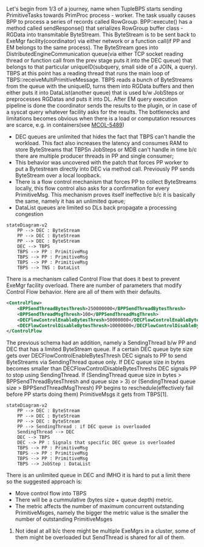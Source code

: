 
Let's begin from 1/3 of a journey, name when TupleBPS starts sending PrimitiveTasks towards PrimProc process - worker. The task usually causes BPP to process a series of records called RowGroup. BPP::execute() has a method called sendResponse() that serializes RowGroup buffer class - RGData into transmitable ByteStream. This ByteStream is to be sent back to ExeMgr facility(coordinator) via either network or a function call(if PP and EM belongs to the same process). The ByteStream goes into DistributedEngineCommunication queue(via either TCP socket reading thread or function call from the prev stage puts it into the DEC queue) that belongs to that particular uniqueID(subquery, small side of a JOIN, a query). TBPS at this point has a reading thread that runs the main loop of TBPS::receiveMultiPrimitiveMessage. TBPS reads a bunch of ByteStreams from the queue with the uniqueID, turns them into RGData buffers and then either puts it into DataList(another queue) that is used b/w JobSteps or preprocesses RGDatas and puts it into DL. After EM query execution pipeline is done the coordinator sends the results to the plugin, or in case of a syscat query whatever facility asks for the results. 
The bottlenecks and limitations becomes obvious when there is a load or computation resources are scarce, e.g. in containers(see [MCOL-5489](https://jira.mariadb.org/browse/MCOL-5489))
- DEC queues are unlimited that hides the fact that TBPS can't handle the workload. This fact also increases the latency and consumes RAM to store ByteStreams that TBPSn JobSteps or MDB can't handle in time b/c there are multiple producer threads in PP and single consumer;
- This behavior was uncovered with the patch that forces PP worker to put a Bytestream directly into DEC via method call. Previously PP sends ByteStream over a local loopback.
- There is a flow control mechanism that forces PP to collect ByteStreams locally, this flow control also asks for a confirmation for every PrimitiveMsg. This mechanism proves itself ineffective b/c it is basically the same, namely it has an unlimited queue;
- DataList queues are limited so DLs back propagate a processing congestion

```mermaid
stateDiagram-v2
    PP --> DEC : ByteStream
    PP --> DEC : ByteStream
    PP --> DEC : ByteStream
    DEC --> TBPS   
    TBPS --> PP : PrimitiveMsg
    TBPS --> PP : PrimitiveMsg
    TBPS --> PP : PrimitiveMsg
    TBPS --> TNS : DataList
```
There is a mechanism called Control Flow that does it best to prevent ExeMgr facility overload. There are number of parameters that modify Control Flow behavior. Here are all of them with their defaults.
```xml
<ControlFlow>
	<BPPSendThreadBytesThresh>250000000</BPPSendThreadBytesThresh>
	<BPPSendThreadMsgThresh>100</BPPSendThreadMsgThresh>
	<DECFlowControlEnableBytesThresh>50000000</DECFlowControlEnableBytesThresh>
	<DECFlowControlDisableBytesThresh>10000000</DECFlowControlDisableBytesThresh>
</ControlFlow
```

The previous schema had an addition, namely a SendingThread b/w PP and DEC that has a limited ByteStream queue. If a certain DEC queue byte size gets over DECFlowControlEnableBytesThresh DEC signals to PP to send ByteStreams via SendingThread queue only. If DEC queue size in bytes becomes smaller than DECFlowControlDisableBytesThreshs DEC signals PP to stop using SendingThread. If (SendingThread queue size in bytes > BPPSendThreadBytesThresh and queue size > 3)  or (SendingThread queue size >  BPPSendThreadMsgThresh) PP begins to reschedule(effectively fail before PP starts doing them) PrimitiveMsgs it gets from TBPS[1].
```mermaid
stateDiagram-v2
    PP --> DEC : ByteStream
    PP --> DEC : ByteStream
    PP --> DEC : ByteStream
    PP --> SendingThread : if DEC queue is overloaded
    SendingThread --> DEC
    DEC --> TBPS
    DEC --> PP : Signals that specific DEC queue is overloaded
    TBPS --> PP : PrimitiveMsg
    TBPS --> PP : PrimitiveMsg
    TBPS --> PP : PrimitiveMsg
    TBPS --> JobStep : DataList
```


There is an unlimited queue in DEC and IMHO it is hard to put a limit there so the suggested approach is:
- Move control flow into TBPS
- There will be a cummulative (bytes size + queue depth) metric.
- The metric affects the number of maximum concurrent outstanding PrimitiveMsges, namely the bigger the metric value is the smaller the number of outstanding PrimitiveMsges

1. Not ideal at all b/c there might be multiple ExeMgrs in a cluster, some of them might be overloaded but SendThread is shared for all of them.